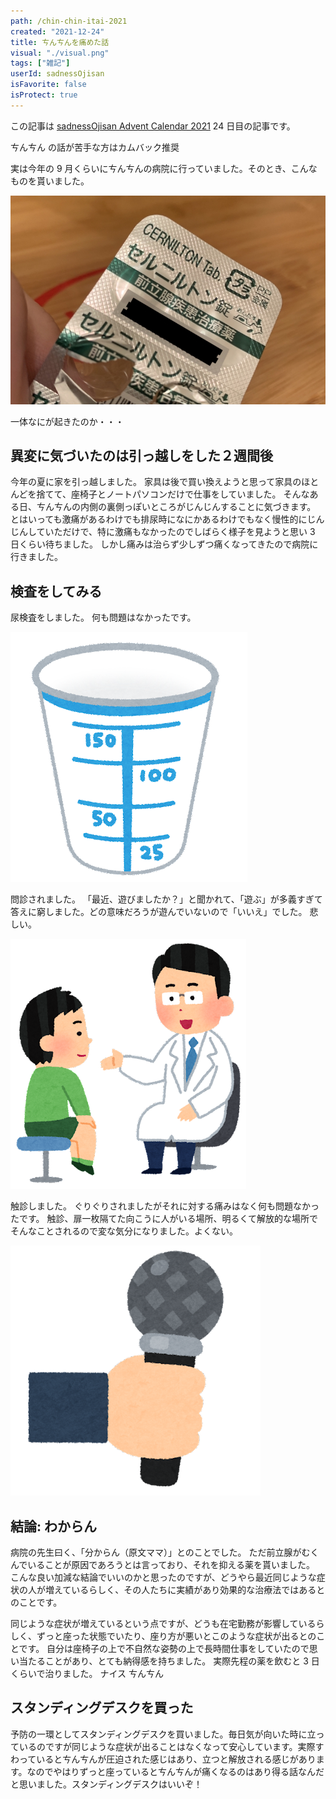 ```yaml
---
path: /chin-chin-itai-2021
created: "2021-12-24"
title: ㄘんㄘんを痛めた話
visual: "./visual.png"
tags: ["雑記"]
userId: sadnessOjisan
isFavorite: false
isProtect: true
---
```


この記事は [sadnessOjisan Advent Calendar 2021](https://adventar.org/calendars/7015) 24 日目の記事です。

ㄘんㄘん の話が苦手な方はカムバック推奨

実は今年の 9 月くらいにㄘんㄘんの病院に行っていました。そのとき、こんなものを貰いました。

![薬](./kusuri.png)

一体なにが起きたのか・・・

## 異変に気づいたのは引っ越しをした２週間後

今年の夏に家を引っ越しました。
家具は後で買い換えようと思って家具のほとんどを捨てて、座椅子とノートパソコンだけで仕事をしていました。
そんなある日、ㄘんㄘんの内側の裏側っぽいところがじんじんすることに気づきます。
とはいっても激痛があるわけでも排尿時になにかあるわけでもなく慢性的にじんじんしていただけで、特に激痛もなかったのでしばらく様子を見ようと思い 3 日くらい待ちました。
しかし痛みは治らず少しずつ痛くなってきたので病院に行きました。

## 検査をしてみる

尿検査をしました。
何も問題はなかったです。

![検尿](./kennyou_cup.png)

問診されました。
「最近、遊びましたか？」と聞かれて、「遊ぶ」が多義すぎて答えに窮しました。どの意味だろうが遊んでいないので「いいえ」でした。
悲しい。

![問診](./medical_monshin_boy.png)

触診しました。
ぐりぐりされましたがそれに対する痛みはなく何も問題なかったです。
触診、扉一枚隔てた向こうに人がいる場所、明るくて解放的な場所でそんなことされるので変な気分になりました。よくない。

![マイク](./hand_microphone.png)

## 結論: わからん

病院の先生曰く、「分からん（原文ママ）」とのことでした。
ただ前立腺がむくんでいることが原因であろうとは言っており、それを抑える薬を貰いました。
こんな良い加減な結論でいいのかと思ったのですが、どうやら最近同じような症状の人が増えているらしく、その人たちに実績があり効果的な治療法ではあるとのことです。

同じような症状が増えているという点ですが、どうも在宅勤務が影響しているらしく、ずっと座った状態でいたり、座り方が悪いとこのような症状が出るとのことです。
自分は座椅子の上で不自然な姿勢の上で長時間仕事をしていたので思い当たることがあり、とても納得感を持ちました。
実際先程の薬を飲むと 3 日くらいで治りました。
ナイス ㄘんㄘん

## スタンディングデスクを買った

予防の一環としてスタンディングデスクを買いました。毎日気が向いた時に立っているのですが同じような症状が出ることはなくなって安心しています。実際すわっているとㄘんㄘんが圧迫された感じはあり、立つと解放される感じがあります。なのでやはりずっと座っているとㄘんㄘんが痛くなるのはあり得る話なんだと思いました。スタンディングデスクはいいぞ！
